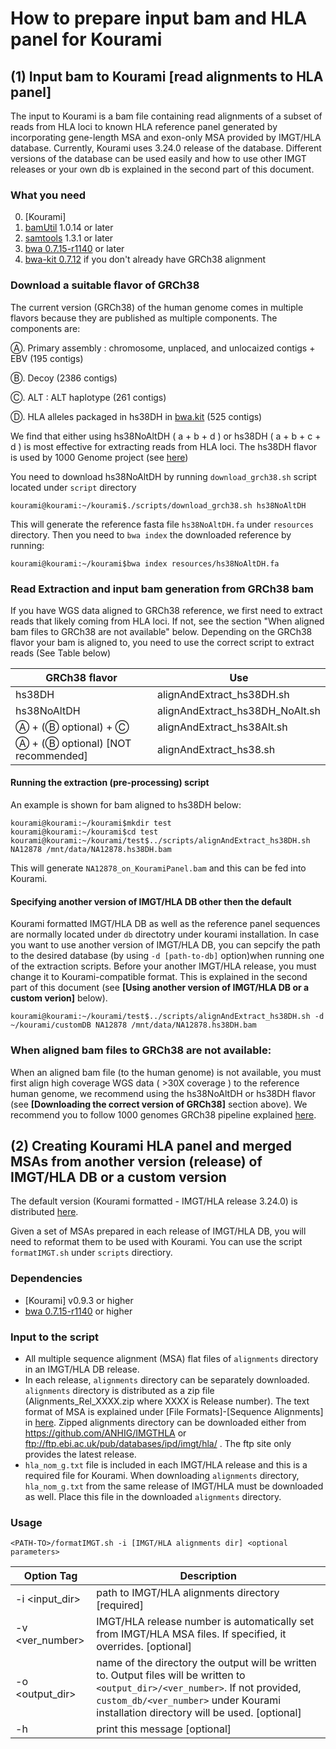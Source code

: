 # How to prepare input bam and HLA panel for Kourami

## (1) Input bam to Kourami [read alignments to HLA panel]
The input to Kourami is a bam file containing read alignments of a subset of reads from HLA loci to known HLA reference panel generated by incorporating gene-length MSA and exon-only MSA provided by IMGT/HLA database. Currently, Kourami uses 3.24.0 release of the database. Different versions of the database can be used easily and how to use other IMGT releases or your own db is explained in the second part of this document.

### What you need 
0. [Kourami]
1. [bamUtil](https://github.com/statgen/bamUtil/releases/tag/v1.0.14) 1.0.14 or later
2. [samtools](https://github.com/samtools/samtools) 1.3.1 or later
3. [bwa 0.7.15-r1140](https://github.com/lh3/bwa) or later
4. [bwa-kit 0.7.12](https://github.com/lh3/bwa/tree/master/bwakit) if you don't already have GRCh38 alignment


### Download a suitable flavor of GRCh38
The current version (GRCh38) of the human genome comes in multiple flavors because they are published as multiple components. The components are:

&#9398;. Primary assembly : chromosome, unplaced, and unlocaized contigs + EBV (195 contigs)

&#9399;. Decoy (2386 contigs) 

&#9400;. ALT : ALT haplotype (261 contigs)

&#9401;. HLA alleles packaged in hs38DH in [bwa.kit](https://github.com/lh3/bwa/tree/master/bwakit) (525 contigs)

We find that either using hs38NoAltDH ( a + b + d ) or hs38DH ( a + b + c + d ) is most effective for extracting reads from HLA loci. The hs38DH flavor is used by 1000 Genome project (see [here](http://ftp.1000genomes.ebi.ac.uk/vol1/ftp/data_collections/1000_genomes_project/README.1000genomes.GRCh38DH.alignment))

You need to download hs38NoAltDH by running `download_grch38.sh` script located under `script` directory
```
kourami@kourami:~/kourami$./scripts/download_grch38.sh hs38NoAltDH
```
This will generate the reference fasta file `hs38NoAltDH.fa` under `resources` directory. Then you need to `bwa index` the downloaded reference by running:
```
kourami@kourami:~/kourami$bwa index resources/hs38NoAltDH.fa	
```

### Read Extraction and input bam generation from GRCh38 bam
If you have WGS data aligned to GRCh38 reference, we first need to extract reads that likely coming from HLA loci. If not, see the section "When aligned bam files to GRCh38 are not available" below. Depending on the GRCh38 flavor your bam is aligned to, you need to use the correct script to extract reads (See Table below)

GRCh38 flavor | Use
------------------|--------------
hs38DH | alignAndExtract_hs38DH.sh
hs38NoAltDH | alignAndExtract_hs38DH_NoAlt.sh
&#9398; + (&#9399; optional) + &#9400; | alignAndExtract_hs38Alt.sh
&#9398; + (&#9399; optional) [NOT recommended] | alignAndExtract_hs38.sh

#### Running the extraction (pre-processing) script
An example is shown for bam aligned to hs38DH below:
````
kourami@kourami:~/kourami$mkdir test
kourami@kourami:~/kourami$cd test
kourami@kourami:~/kourami/test$../scripts/alignAndExtract_hs38DH.sh NA12878 /mnt/data/NA12878.hs38DH.bam
````
This will generate `NA12878_on_KouramiPanel.bam` and this can be fed into Kourami.

#### Specifying another version of IMGT/HLA DB other then the default
Kourami formatted IMGT/HLA DB as well as the reference panel sequences are normally located under `db` directotry under kourami installation. In case you want to use another version of IMGT/HLA DB, you can sepcify the path to the desired database (by using `-d [path-to-db]` option)when running one of the extraction scripts. Before your another IMGT/HLA release, you must change it to Kourami-compatible format. This is explained in the second part of this document (see **[Using another version of IMGT/HLA DB or a custom verion]** below).
````
kourami@kourami:~/kourami/test$../scripts/alignAndExtract_hs38DH.sh -d ~/kourami/customDB NA12878 /mnt/data/NA12878.hs38DH.bam
````

### When aligned bam files to GRCh38 are not available:

When an aligned bam file (to the human genome) is not available, you must first align high coverage WGS data ( >30X coverage ) to the reference human genome, we recommend using the hs38NoAltDH or hs38DH flavor (see **[Downloading the correct version of GRCh38]** section above). We recommend you to follow 1000 genomes GRCh38 pipeline explained [here](http://ftp.1000genomes.ebi.ac.uk/vol1/ftp/data_collections/1000_genomes_project/README.1000genomes.GRCh38DH.alignment). 

## (2) Creating Kourami HLA panel and merged MSAs from another version (release) of IMGT/HLA DB or a custom version
The default version (Kourami formatted - IMGT/HLA release 3.24.0) is distributed [here](https://github.com/Kingsford-Group/kourami/releases/download/v0.9/kouramiDB_3.24.0.tar.gz).

Given a set of MSAs prepared in each release of IMGT/HLA DB, you will need to reformat them to be used with Kourami.
You can use the script `formatIMGT.sh` under `scripts` directiory.

### Dependencies
- [Kourami] v0.9.3 or higher
- [bwa 0.7.15-r1140](https://github.com/lh3/bwa) or higher

### Input to the script
- All multiple sequence alignment (MSA) flat files of `alignments` directory in an IMGT/HLA DB release.
- In each release, `alignments` directory can be separately downloaded. `alignments` directory is distributed as a zip file (Alignments_Rel_XXXX.zip where XXXX is Release number). The text format of MSA is explained under [File Formats]-[Sequence Alignments] in [here](http://www.ebi.ac.uk/ipd/imgt/hla/download.html). Zipped alignments directory can be downloaded either from https://github.com/ANHIG/IMGTHLA or ftp://ftp.ebi.ac.uk/pub/databases/ipd/imgt/hla/ . The ftp site only provides the latest release.
- `hla_nom_g.txt` file is included in each IMGT/HLA release and this is a required file for Kourami. When downloading `alignments` directory, `hla_nom_g.txt` from the same release of IMGT/HLA must be downloaded as well. Place this file in the downloaded `alignments` directory.

### Usage
````
<PATH-TO>/formatIMGT.sh -i [IMGT/HLA alignments dir] <optional parameters>
````
Option Tag | Description
------------------------ | ---------------------
-i <input_dir> | path to IMGT/HLA alignments directory [required]
-v <ver_number>| IMGT/HLA release number is automatically set from IMGT/HLA MSA files. If specified, it overrides. [optional]
-o <output_dir>| name of the directory the output will be written to. Output files will be written to `<output_dir>/<ver_number>`. If not provided, `custom_db/<ver_number>` under Kourami installation directory will be used. [optional]
-h             | print this message [optional]

